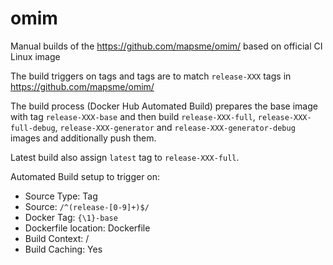# omim

Manual builds of the https://github.com/mapsme/omim/ based on official CI Linux image

The build triggers on tags and tags are to match `release-XXX` tags in https://github.com/mapsme/omim/

The build process (Docker Hub Automated Build) prepares the base image with tag `release-XXX-base` and then build `release-XXX-full`, `release-XXX-full-debug`, `release-XXX-generator` and `release-XXX-generator-debug` images and additionally push them.

Latest build also assign `latest` tag to `release-XXX-full`.

Automated Build setup to trigger on:

* Source Type: Tag
* Source: `/^(release-[0-9]+)$/`
* Docker Tag: `{\1}-base`
* Dockerfile location: Dockerfile
* Build Context: /
* Build Caching: Yes
